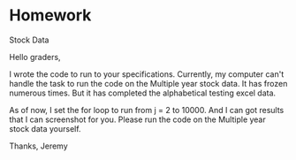 # Homework
Stock Data


Hello graders,

I wrote the code to run to your specifications.
Currently, my computer can't handle the task to run the code on the Multiple year stock data.
It has frozen numerous times. But it has completed the alphabetical testing excel data.

As of now, I set the for loop to run from j = 2 to 10000.
And I can got results that I can screenshot for you.
Please run the code on the Multiple year stock data yourself.

Thanks,
Jeremy
